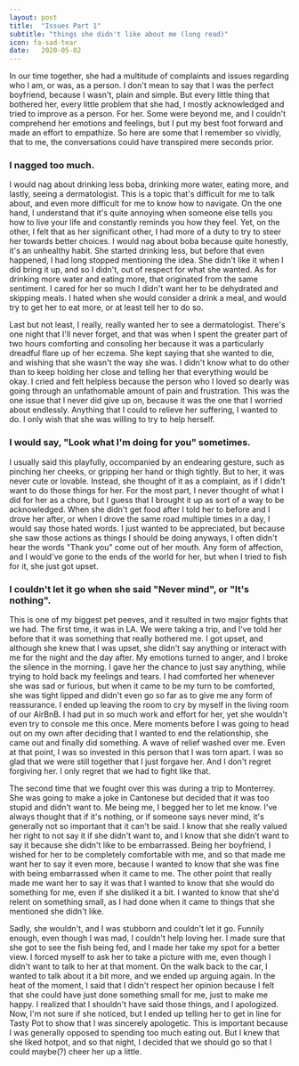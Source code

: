 ```yaml
---
layout: post
title:  "Issues Part 1"
subtitle: "things she didn't like about me (long read)"
icon: fa-sad-tear
date:   2020-05-02
---
```


In our time together, she had a multitude of complaints and issues regarding who I am, or was, as a person. I don't mean to say that I was the perfect boyfriend, because I wasn't, plain and simple. But every little thing that bothered her, every little problem that she had, I mostly acknowledged and tried to improve as a person. For her. Some were beyond me, and I couldn't comprehend her emotions and feelings, but I put my best foot forward and made an effort to empathize. So here are some that I remember so vividly, that to me, the conversations could have transpired mere seconds prior.

### I nagged too much.
I would nag about drinking less boba, drinking more water, eating more, and lastly, seeing a dermatologist. This is a topic that's difficult for me to talk about, and even more difficult for me to know how to navigate. On the one hand, I understand that it's quite annoying when someone else tells you how to live your life and constantly reminds you how they feel. Yet, on the other, I felt that as her significant other, I had more of a duty to try to steer her towards better choices. I would nag about boba because quite honestly, it's an unhealthy habit. She started drinking less, but before that even happened, I had long stopped mentioning the idea. She didn't like it when I did bring it up, and so I didn't, out of respect for what she wanted. As for drinking more water and eating more, that originated from the same sentiment. I cared for her so much I didn't want her to be dehydrated and skipping meals. I hated when she would consider a drink a meal, and would try to get her to eat more, or at least tell her to do so.

Last but not least, I really, really wanted her to see a dermatologist. There's one night that I'll never forget, and that was when I spent the greater part of two hours comforting and consoling her because it was a particularly dreadful flare up of her eczema. She kept saying that she wanted to die, and wishing that she wasn't the way she was. I didn't know what to do other than to keep holding her close and telling her that everything would be okay. I cried and felt helpless because the person who I loved so dearly was going through an unfathomable amount of pain and frustration. This was the one issue that I never did give up on, because it was the one that I worried about endlessly. Anything that I could to relieve her suffering, I wanted to do. I only wish that she was willing to try to help herself.

### I would say, "Look what I'm doing for you" sometimes.
I usually said this playfully, occompanied by an endearing gesture, such as pinching her cheeks, or gripping her hand or thigh tightly. But to her, it was never cute or lovable. Instead, she thought of it as a complaint, as if I didn't want to do those things for her. For the most part, I never thought of what I did for her as a chore, but I guess that I brought it up as sort of a way to be acknowledged. When she didn't get food after I told her to before and I drove her after, or when I drove the same road multiple times in a day, I would say those hated words. I just wanted to be appreciated, but because she saw those actions as things I should be doing anyways, I often didn't hear the words "Thank you" come out of her mouth. Any form of affection, and I would've gone to the ends of the world for her, but when I tried to fish for it, she just got upset.

### I couldn't let it go when she said "Never mind", or "It's nothing".
This is one of my biggest pet peeves, and it resulted in two major fights that we had. The first time, it was in LA. We were taking a trip, and I've told her before that it was something that really bothered me. I got upset, and although she knew that I was upset, she didn't say anything or interact with me for the night and the day after. My emotions turned to anger, and I broke the silence in the morning. I gave her the chance to just say anything, while trying to hold back my feelings and tears. I had comforted her whenever she was sad or furious, but when it came to be my turn to be comforted, she was tight lipped and didn't even go so far as to give me any form of reassurance. I ended up leaving the room to cry by myself in the living room of our AirBnB. I had put in so much work and effort for her, yet she wouldn't even try to console me this once. Mere moments before I was going to head out on my own after deciding that I wanted to end the relationship, she came out and finally did something. A wave of relief washed over me. Even at that point, I was so invested in this person that I was torn apart. I was so glad that we were still together that I just forgave her. And I don't regret forgiving her. I only regret that we had to fight like that.

The second time that we fought over this was during a trip to Monterrey. She was going to make a joke in Cantonese but decided that it was too stupid and didn't want to. Me being me, I begged her to let me know. I've always thought that if it's nothing, or if someone says never mind, it's generally not so important that it can't be said. I know that she really valued her right to not say it if she didn't want to, and I know that she didn't want to say it because she didn't like to be embarrassed. Being her boyfriend, I wished for her to be completely comfortable with me, and so that made me want her to say it even more, because I wanted to know that she was fine with being embarrassed when it came to me. The other point that really made me want her to say it was that I wanted to know that she would do something for me, even if she disliked it a bit. I wanted to know that she'd relent on something small, as I had done when it came to things that she mentioned she didn't like.

Sadly, she wouldn't, and I was stubborn and couldn't let it go. Funnily enough, even though I was mad, I couldn't help loving her. I made sure that she got to see the fish being fed, and I made her take my spot for a better view. I forced myself to ask her to take a picture with me, even though I didn't want to talk to her at that moment. On the walk back to the car, I wanted to talk about it a bit more, and we ended up arguing again. In the heat of the moment, I said that I didn't respect her opinion because I felt that she could have just done something small for me, just to make me happy. I realized that I shouldn't have said those things, and I apologized. Now, I'm not sure if she noticed, but I ended up telling her to get in line for Tasty Pot to show that I was sincerely apologetic. This is important because I was generally opposed to spending too much eating out. But I knew that she liked hotpot, and so that night, I decided that we should go so that I could maybe(?) cheer her up a little.
